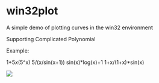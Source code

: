 # win32plot
A simple demo of plotting curves in the win32 environment


Supporting Complicated Polynomial

Example:

1+5*x*(5^x)
5/(x/sin(x+1))
sin(x)*log(x)+1
1+x/(1+x)*sin(x)

![](http://files.cnblogs.com/files/guguli/win32plot.gif)